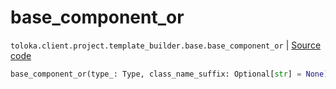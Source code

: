 # base_component_or
`toloka.client.project.template_builder.base.base_component_or` | [Source code](https://github.com/Toloka/toloka-kit/blob/v1.1.3/src/client/project/template_builder/base.py#L153)

```python
base_component_or(type_: Type, class_name_suffix: Optional[str] = None)
```

